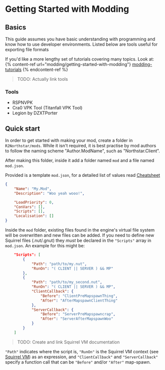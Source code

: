 # Getting Started with Modding

## Basics
This guide assumes you have basic understanding with programming and know how to use developer environments.
Listed below are tools useful for exporting file formats

If you'd like a more lengthy set of tutorials covering many topics. Look at:
{% content-ref url="modding/getting-started-with-modding"}
[modding-tutorials](tutorials/modding-tutorials.md)
{% endcontent-ref %}


> TODO: Actually link tools
### Tools
* RSPNVPK
* Cra0 VPK Tool (Titanfall VPK Tool)
* Legion by DZXTPorter

## Quick start
In order to get started with making your mod, create a folder in `R2Northstar/mods`. While it isn't required, it is best practise by mod authors to follow the naming scheme "Author.ModName", such as "Northstar.Client".

After making this folder, inside it add a folder named `mod` and a file named `mod.json`.

Provided is a template `mod.json`, for a detailed list of values read [Cheatsheet](./cheatsheet.md)

```json
{
    "Name": "My.Mod",
    "Description": "Woo yeah wooo!",

    "LoadPriority": 0,
    "ConVars": [],
    "Scripts": [],
    "Localisation": []
}
```

Inside the `mod` folder, existing files found in the engine's virtual file system will be overwritten and new files can be added. If you need to define new Squirrel files (.nut/.gnut) they *must* be declared in the `"Scripts"` array in `mod.json`. An example for this might be:

```json
    "Scripts": [
        {
            "Path": "path/to/my.nut",
            "RunOn": "( CLIENT || SERVER ) && MP"
        },
        {
            "Path": "path/to/my_second.nut",
            "RunOn": "( CLIENT || SERVER ) && MP",
            "ClientCallback": {
                "Before": "ClientPreMapspawnThing",
                "After": "AfterMapspawnClientThing"
            },
            "ServerCallback": {
                "Before": "ServerPreMapspawncrap",
                "After": "ServerAfterMapspawnWoo"
            }
        }
    ]
```

>TODO: Create and link Squirrel VM documentation

`"Path"` indicates where the script is, `"RunOn"` is the Squirrel VM context (see [Squirrel VM](#)) as an expression, and `"ClientCallback"` and `"ServerCallback"` specify a function call that can be `"Before"` and/or `"After"` map-spawn.